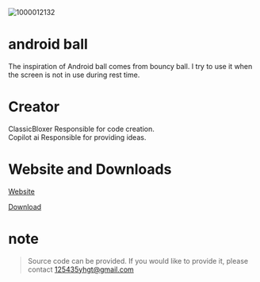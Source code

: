 ![1000012132](https://github.com/user-attachments/assets/41fd59c9-1c5f-4af8-af11-349a1a888985)

# android ball  
The inspiration of Android ball comes from bouncy ball. I try to use it when the screen is not in use during rest time. 
  
# Creator  
ClassicBloxer Responsible for code creation.  
Copilot ai Responsible for providing ideas.

# Website and Downloads
<a href="https://android-ball.netlify.app/" class="button pill">Website</a>

<a href="https://cdn.discordapp.com/attachments/1246031624236306453/1289808241152491551/com.system.android.ball_1.0.apk?ex=66fa2b08&is=66f8d988&hm=99365b4ce1eb8c3fb11060d96a2c6058bd8bf369b0fc32b32d292e8d230b5884&" class="button pill">Download</a>




# note
> Source code can be provided. If you would like to provide it, please contact 125435yhgt@gmail.com


